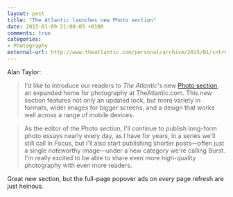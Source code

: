 ```yaml
---
layout: post
title: "The Atlantic launches new Photo section"
date: 2015-01-09 21:00:03 +0100
comments: true
categories: 
- Photography
external-url: http://www.theatlantic.com/personal/archive/2015/01/introducing-our-new-photo-section/384220/
---
```


Alan Taylor: 

> I'd like to introduce our readers to _The Atlantic_'s new [Photo section](http://theatlantic.com/photo), an expanded home for photography at TheAtlantic.com. This new section features not only an updated look, but more variety in formats, wider images for bigger screens, and a design that works well across a range of mobile devices.

> As the editor of the Photo section, I'll continue to publish long-form photo essays nearly every day, as I have for years, in a series we'll still call In Focus, but I'll also start publishing shorter posts—often just a single noteworthy image—under a new category we're calling Burst. I'm really excited to be able to share even more high-quality photography with even more readers.

Great new section, but the full-page popover ads on _every_ page refresh are just heinous.